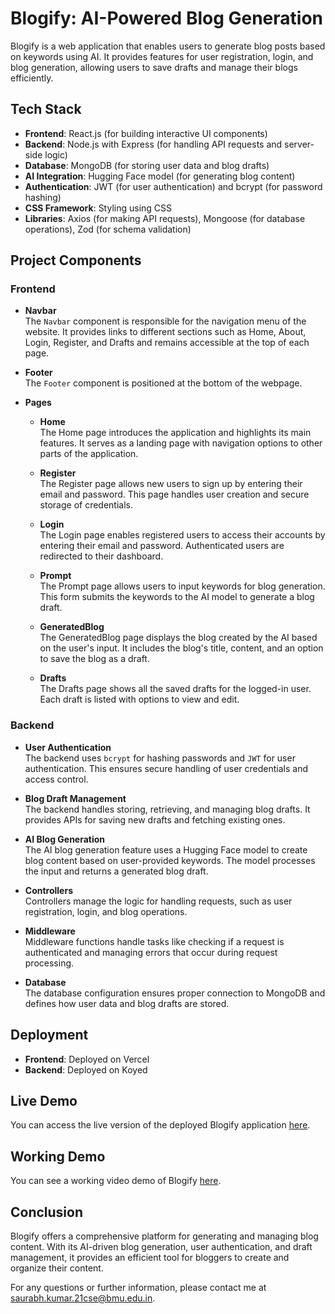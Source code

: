 # Blogify: AI-Powered Blog Generation

Blogify is a web application that enables users to generate blog posts based on keywords using AI. It provides features for user registration, login, and blog generation, allowing users to save drafts and manage their blogs efficiently.

## Tech Stack

- **Frontend**: React.js (for building interactive UI components)
- **Backend**: Node.js with Express (for handling API requests and server-side logic)
- **Database**: MongoDB (for storing user data and blog drafts)
- **AI Integration**: Hugging Face model (for generating blog content)
- **Authentication**: JWT (for user authentication) and bcrypt (for password hashing)
- **CSS Framework**: Styling using CSS
- **Libraries**: Axios (for making API requests), Mongoose (for database operations), Zod (for schema validation)

## Project Components

### Frontend

- **Navbar**  
  The `Navbar` component is responsible for the navigation menu of the website. It provides links to different sections such as Home, About, Login, Register, and Drafts and remains accessible at the top of each page.

- **Footer**  
  The `Footer` component is positioned at the bottom of the webpage.

- **Pages**  
  - **Home**  
    The Home page introduces the application and highlights its main features. It serves as a landing page with navigation options to other parts of the application.

  - **Register**  
    The Register page allows new users to sign up by entering their email and password. This page handles user creation and secure storage of credentials.

  - **Login**  
    The Login page enables registered users to access their accounts by entering their email and password. Authenticated users are redirected to their dashboard.

  - **Prompt**  
    The Prompt page allows users to input keywords for blog generation. This form submits the keywords to the AI model to generate a blog draft.

  - **GeneratedBlog**  
    The GeneratedBlog page displays the blog created by the AI based on the user's input. It includes the blog's title, content, and an option to save the blog as a draft.

  - **Drafts**  
    The Drafts page shows all the saved drafts for the logged-in user. Each draft is listed with options to view and edit.

### Backend

- **User Authentication**  
  The backend uses `bcrypt` for hashing passwords and `JWT` for user authentication. This ensures secure handling of user credentials and access control.

- **Blog Draft Management**  
  The backend handles storing, retrieving, and managing blog drafts. It provides APIs for saving new drafts and fetching existing ones.

- **AI Blog Generation**  
  The AI blog generation feature uses a Hugging Face model to create blog content based on user-provided keywords. The model processes the input and returns a generated blog draft.

- **Controllers**  
  Controllers manage the logic for handling requests, such as user registration, login, and blog operations.

- **Middleware**  
  Middleware functions handle tasks like checking if a request is authenticated and managing errors that occur during request processing.

- **Database**  
  The database configuration ensures proper connection to MongoDB and defines how user data and blog drafts are stored.

## Deployment

- **Frontend**: Deployed on Vercel
- **Backend**: Deployed on Koyed

## Live Demo

You can access the live version of the deployed Blogify application [here](https://blogify-lilac-three.vercel.app/).

## Working Demo

You can see a working video demo of Blogify [here](https://drive.google.com/file/d/1x6Rf9gQX97cK3_ztzVycKxzMs6TnGpDv/view).

## Conclusion

Blogify offers a comprehensive platform for generating and managing blog content. With its AI-driven blog generation, user authentication, and draft management, it provides an efficient tool for bloggers to create and organize their content.

For any questions or further information, please contact me at [saurabh.kumar.21cse@bmu.edu.in](mailto:saurabh.kumar.21cse@bmu.edu.in).
